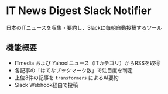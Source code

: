 # IT News Digest Slack Notifier
日本のITニュースを収集・要約し、Slackに毎朝自動投稿するツール

## 機能概要
- ITmedia および Yahoo!ニュース（ITカテゴリ）からRSSを取得
- 各記事の「はてなブックマーク数」で注目度を判定
- 上位3件の記事を `transformers` によるAI要約
- Slack Webhook経由で投稿
